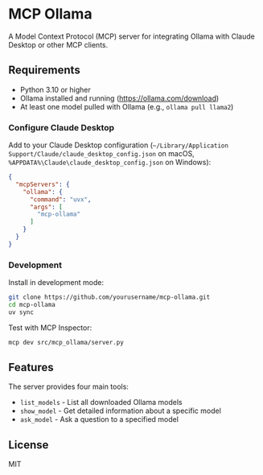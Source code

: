 # MCP Ollama

A Model Context Protocol (MCP) server for integrating Ollama with Claude Desktop or other MCP clients.

## Requirements

- Python 3.10 or higher
- Ollama installed and running (https://ollama.com/download)
- At least one model pulled with Ollama (e.g., `ollama pull llama2`)

### Configure Claude Desktop

Add to your Claude Desktop configuration (`~/Library/Application Support/Claude/claude_desktop_config.json` on macOS, `%APPDATA%\Claude\claude_desktop_config.json` on Windows):

```json
{
  "mcpServers": {
    "ollama": {
      "command": "uvx",
      "args": [
        "mcp-ollama"
      ]
    }
  }
}
```

### Development

Install in development mode:
```bash
git clone https://github.com/yourusername/mcp-ollama.git
cd mcp-ollama
uv sync
```

Test with MCP Inspector:
```bash
mcp dev src/mcp_ollama/server.py
```

## Features

The server provides four main tools:
- `list_models` - List all downloaded Ollama models
- `show_model` - Get detailed information about a specific model
- `ask_model` - Ask a question to a specified model

## License

MIT

